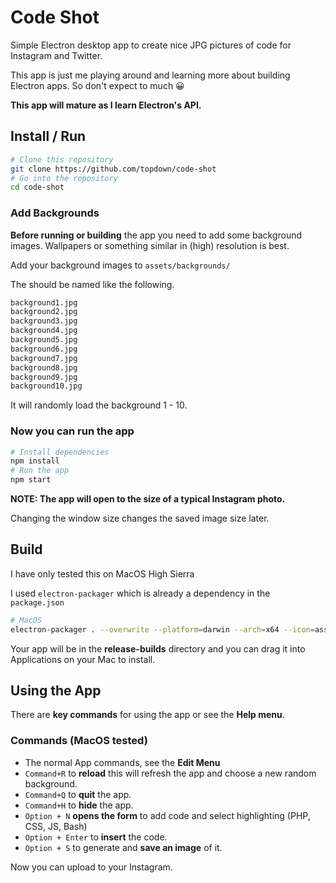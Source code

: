 # Code Shot
Simple Electron desktop app to create nice JPG pictures of code for Instagram and Twitter.

This app is just me playing around and learning more about building Electron apps.
So don't expect to much 😀

__This app will mature as I learn Electron's API.__

## Install / Run
```bash
# Clone this repository
git clone https://github.com/topdown/code-shot
# Go into the repository
cd code-shot
```

### Add Backgrounds
__Before running or building__ the app you need to add some background images. Wallpapers or something similar in (high) resolution is best.

Add your background images to `assets/backgrounds/`

The should be named like the following.
```bash
background1.jpg
background2.jpg
background3.jpg
background4.jpg
background5.jpg
background6.jpg
background7.jpg
background8.jpg
background9.jpg
background10.jpg
```

It will randomly load the background 1 - 10.

### Now you can run the app
```bash
# Install dependencies
npm install
# Run the app
npm start

```

__NOTE: The app will open to the size of a typical Instagram photo.__

Changing the window size changes the saved image size later.

## Build
I have only tested this on MacOS High Sierra

I used `electron-packager` which is already a dependency in the `package.json`

```bash
# MacOS
electron-packager . --overwrite --platform=darwin --arch=x64 --icon=assets/icons/Code-Shot2.icns --prune=true --out=release-builds
```

Your app will be in the __release-builds__ directory and you can drag it into Applications on your Mac to install.

## Using the App

There are __key commands__ for using the app or see the __Help menu__.

### Commands (MacOS tested)

* The normal App commands, see the __Edit Menu__ 
* `Command+R` to __reload__ this will refresh the app and choose a new random background.
* `Command+Q` to __quit__ the app.
* `Command+H` to __hide__ the app.
* `Option + N` __opens the form__ to add code and select highlighting (PHP, CSS, JS, Bash)
* `Option + Enter` to __insert__ the code.
* `Option + S` to generate and __save an image__ of it.

Now you can upload to your Instagram.

